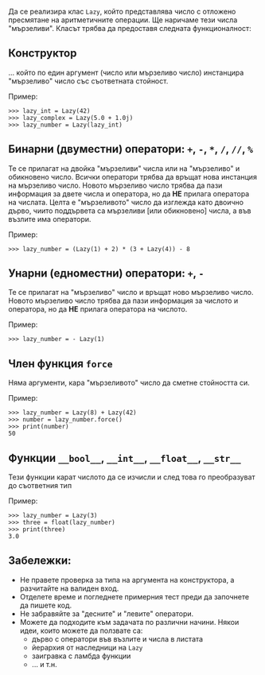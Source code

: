 Да се реализира клас `Lazy`, който представлява число с отложено пресмятане на аритметичните операции. Ще наричаме тези числа "мързеливи".
Класът трябва да предоставя следната функционалност:

## Конструктор

... който по един аргумент (число или мързеливо число) инстанцира "мързеливо" число със съответната стойност.

Пример:

	>>> lazy_int = Lazy(42)
	>>> lazy_complex = Lazy(5.0 + 1.0j)
	>>> lazy_number = Lazy(lazy_int)

## Бинарни (двуместни) оператори: `+`, `-`, `*`, `/`, `//`, `%`

Те се прилагат на двойка "мързеливи" числа или на "мързеливо" и обикновено число. Всички оператори трябва да връщат нова инстанция на мързеливо число.
Новото мързеливо число трябва да пази информация за двете числа и оператора, но да **НЕ** прилага оператора на числата.
Целта е "мързеливото" число да изглежда като двоично дърво, чиито поддървета са мързеливи [или обикновено] числа, а във възлите има оператори.

Пример:

	>>> lazy_number = (Lazy(1) + 2) * (3 + Lazy(4)) - 8

## Унарни (едноместни) оператори: `+`, `-`

Те се прилагат на "мързеливо" число и връщат ново мързеливо число.
Новото мързеливо число трябва да пази информация за числото и оператора, но да **НЕ** прилага оператора на числото.

Пример:

	>>> lazy_number = - Lazy(1)

## Член функция `force`

Няма аргументи, кара "мързеливото" число да сметне стойността си.

Пример:

	>>> lazy_number = Lazy(8) + Lazy(42)
	>>> number = lazy_number.force()
	>>> print(number)
	50


## Функции `__bool__`, `__int__`, `__float__`, `__str__`

Тези функции карат числото да се изчисли и след това го преобразуват до съответния тип

Пример:

	>>> lazy_number = Lazy(3)
	>>> three = float(lazy_number)
	>>> print(three)
	3.0

## Забележки:
- Не правете проверка за типа на аргумента на конструктора, а разчитайте на валиден вход.
- Отделете време и погледнете примерния тест преди да започнете да пишете код.
- Не забравяйте за "десните" и "левите" оператори.
- Можете да подходите към задачата по различни начини. Някои идеи, които можете да ползвате са:
	- дърво с оператори във възлите и числа в листата
	- йерархия от наследници на `Lazy`
	- заигравка с ламбда функции
	- ... и т.н.
